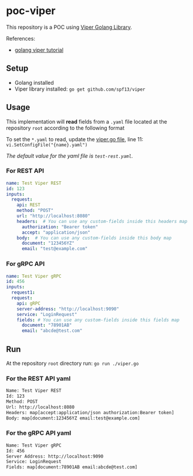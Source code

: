 # poc-viper

This repository is a POC using [Viper Golang Library](https://github.com/spf13/viper).

References:

- [golang viper tutorial](https://www.youtube.com/watch?v=rU9o3BlLJO8&ab_channel=GeneralistProgrammer)

## Setup

- Golang installed
- Viper library installed: `go get github.com/spf13/viper`

## Usage

This implementation will **read** fields from a `.yaml` file located at the repository `root` according to the following format

To set the `*.yaml` to read, update the [viper.go file](https://github.com/GuillaumeFalourd/poc-viper/blob/main/viper.go), line 11: `vi.SetConfigFile("{name}.yaml")`

_The default value for the yaml file is `test-rest.yaml`._

### For REST API

```yaml
name: Test Viper REST
id: 123
inputs:
  request:
    api: REST
    method: "POST"
    url: "http://localhost:8080"
    headers:  # You can use any custom-fields inside this headers map
      authorization: "Bearer token"
      accept: "application/json"
    body:  # You can use any custom-fields inside this body map
      document: "123456YZ"
      email: "test@example.com"
```

### For gRPC API

```yaml
name: Test Viper gRPC
id: 456
inputs:
  request1:
  request:
    api: gRPC
    server-address: "http://localhost:9090"
    service: "LoginRequest"
    fields: # You can use any custom-fields inside this fields map
      document: "78901AB"
      email: "abcde@test.com"
```

## Run

At the repository `root` directory run: `go run ./viper.go`

### For the REST API yaml

```bash
Name: Test Viper REST
Id: 123
Method: POST
Url: http://localhost:8080
Headers: map[accept:application/json authorization:Bearer token]
Body: map[document:123456YZ email:test@example.com]
```

### For the gRPC API yaml

```bash
Name: Test Viper gRPC
Id: 456
Server Address: http://localhost:9090
Service: LoginRequest
Fields: map[document:78901AB email:abcde@test.com]
```
